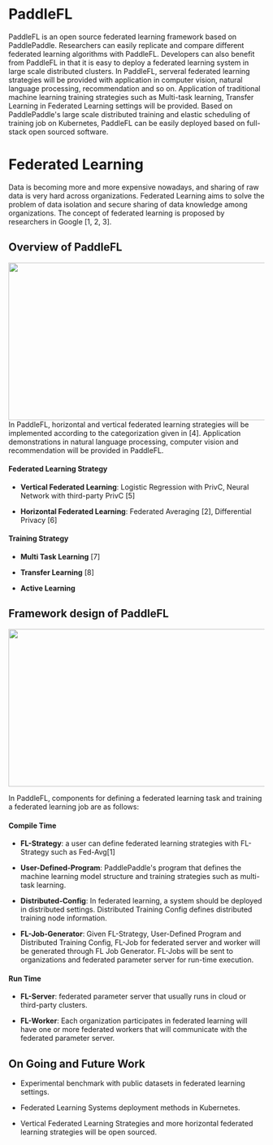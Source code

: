 ﻿# PaddleFL

PaddleFL is an open source federated learning framework based on PaddlePaddle. Researchers can easily replicate and compare different federated learning algorithms with PaddleFL. Developers can also benefit from PaddleFL in that it is easy to deploy a federated learning system in large scale distributed clusters. In PaddleFL, serveral federated learning strategies will be provided with application in computer vision, natural language processing, recommendation and so on. Application of traditional machine learning training strategies such as Multi-task learning, Transfer Learning in Federated Learning settings will be provided. Based on PaddlePaddle's large scale distributed training and elastic scheduling of training job on Kubernetes, PaddleFL can be easily deployed based on full-stack open sourced software.

# Federated Learning

Data is becoming more and more expensive nowadays, and sharing of raw data is very hard across organizations. Federated Learning aims to solve the problem of data isolation and secure sharing of data knowledge among organizations. The concept of federated learning is proposed by researchers in Google [1, 2, 3].

## Overview of PaddleFL

<img src='_static/FL-framework.png' width = "1300" height = "310" align="middle"/>
In PaddleFL, horizontal and vertical federated learning strategies will be implemented according to the categorization given in [4]. Application demonstrations in natural language processing, computer vision and recommendation will be provided in PaddleFL.

#### Federated Learning Strategy
- **Vertical Federated Learning**: Logistic Regression with PrivC, Neural Network with third-party PrivC [5]

- **Horizontal Federated Learning**: Federated Averaging [2], Differential Privacy [6]

#### Training Strategy

- **Multi Task Learning** [7]

- **Transfer Learning** [8]

- **Active Learning**

## Framework design of PaddleFL

<img src='_static/FL-training.png' width = "1300" height = "310" align="middle"/>

In PaddleFL, components for defining a federated learning task and training a federated learning job are as follows:

#### Compile Time

- **FL-Strategy**: a user can define federated learning strategies with FL-Strategy such as Fed-Avg[1]

- **User-Defined-Program**: PaddlePaddle's program that defines the machine learning model structure and training strategies such as multi-task learning.

- **Distributed-Config**: In federated learning, a system should be deployed in distributed settings. Distributed Training Config defines distributed training node information.

- **FL-Job-Generator**: Given FL-Strategy, User-Defined Program and Distributed Training Config, FL-Job for federated server and worker will be generated through FL Job Generator. FL-Jobs will be sent to organizations and federated parameter server for run-time execution.

#### Run Time

- **FL-Server**: federated parameter server that usually runs in cloud or third-party clusters.

- **FL-Worker**: Each organization participates in federated learning will have one or more federated workers that will communicate with the federated parameter server.

## On Going and Future Work

- Experimental benchmark with public datasets in federated learning settings.

- Federated Learning Systems deployment methods in Kubernetes.

- Vertical Federated Learning Strategies and more horizontal federated learning strategies will be open sourced.

